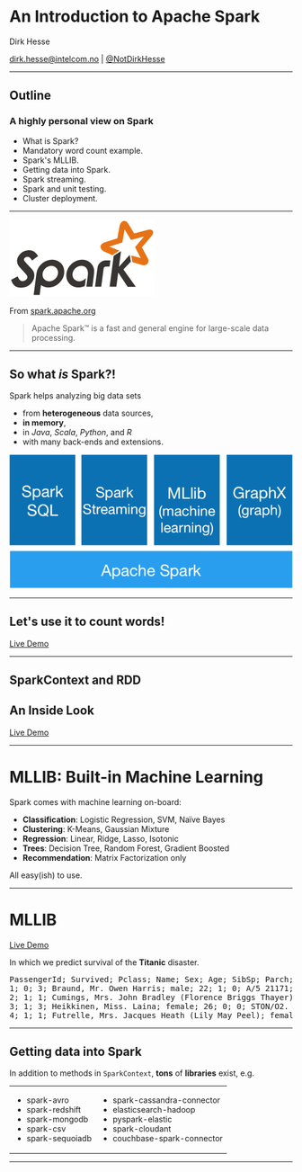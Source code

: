 # An Introduction to Apache Spark

Dirk Hesse

[dirk.hesse@intelcom.no](mailto:dirk.hesse@intelcom.no "Send me a
mail") | [@NotDirkHesse](https://twitter.com/NotDirkHesse "I tweet sporadically")

---

## Outline

### A highly personal view on Spark

- What is Spark?
- Mandatory word count example.
- Spark's MLLIB.
- Getting data into Spark.
- Spark streaming.
- Spark and unit testing.
- Cluster deployment.

---

![Spark Logo](img/spark-logo.png)

From [spark.apache.org](http://spark.apache.org/)

> Apache Spark™ is a fast and general engine for large-scale data
> processing.

---

## So what *is* Spark?!

Spark helps analyzing big data sets

- from **heterogeneous** data sources,
- **in memory**,
- in *Java*, *Scala*, *Python*, and *R*
- with many back-ends and extensions.

![Spark Modules](img/ecosystem.png)

---

## Let's use it to count words!

[Live Demo](http://localhost:8889/notebooks/WordCount.ipynb)

---

## SparkContext and RDD
## An Inside Look

[Live Demo](http://localhost:8889/notebooks/A%20Nerdy%20Look%20at%20SC%20and%20RDD.ipynb)


---

# MLLIB: Built-in Machine Learning

Spark comes with machine learning on-board:

- **Classification**: Logistic Regression, SVM, Naïve Bayes
- **Clustering**: K-Means, Gaussian Mixture
- **Regression**: Linear, Ridge, Lasso, Isotonic
- **Trees**: Decision Tree, Random Forest, Gradient Boosted
- **Recommendation**: Matrix Factorization only

All easy(ish) to use.

---

# MLLIB

[Live Demo](http://localhost:8889/notebooks/MLLIB.ipynb)

In which we predict survival of the **Titanic** disaster.

<pre>
PassengerId; Survived; Pclass; Name; Sex; Age; SibSp; Parch; Ticket; Fare; Cabin; Embarked
1; 0; 3; Braund, Mr. Owen Harris; male; 22; 1; 0; A/5 21171; 7.25; ; S
2; 1; 1; Cumings, Mrs. John Bradley (Florence Briggs Thayer); female; 38; 1; 0; PC 17599; 71.2833; C85; C
3; 1; 3; Heikkinen, Miss. Laina; female; 26; 0; 0; STON/O2. 3101282; 7.925; ; S
4; 1; 1; Futrelle, Mrs. Jacques Heath (Lily May Peel); female; 35; 1; 0; 113803; 53.1; C123; S
</pre>

---

## Getting data into Spark

In addition to methods in `SparkContext`, **tons** of **libraries**
exist, e.g.

<table>
<tr>
<td>

<ul>
<li> spark-avro
<li> spark-redshift
<li> spark-mongodb
<li> spark-csv
<li> spark-sequoiadb
</ul>

<td>

<ul>
<li> spark-cassandra-connector
<li> elasticsearch-hadoop
<li> pyspark-elastic
<li> spark-cloudant
<li> couchbase-spark-connector
</ul>

</tr>
</table>

---

